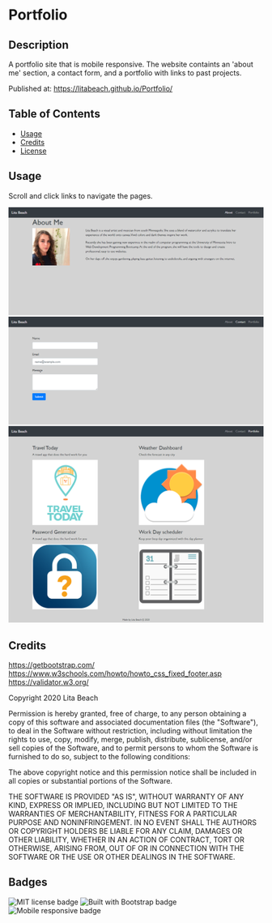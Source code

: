 # Portfolio

## Description 
A portfolio site that is mobile responsive. The website containts an 'about me' section, a contact form, and a portfolio with links to past projects. 

Published at: https://litabeach.github.io/Portfolio/


## Table of Contents

* [Usage](#usage)
* [Credits](#credits)
* [License](#license)


## Usage 

Scroll and click links to navigate the pages. 

![Home page](02-CSS-Bootstrap\Assets\Images2\screencapture1.png)
![Contact Form](02-CSS-Bootstrap\Assets\Images2\screencapture2.png)
![Potfolio](02-CSS-Bootstrap\Assets\Images2\screencapture3.png)


## Credits

https://getbootstrap.com/
https://www.w3schools.com/howto/howto_css_fixed_footer.asp
https://validator.w3.org/

Copyright 2020 Lita Beach

Permission is hereby granted, free of charge, to any person obtaining a copy of this software and associated documentation files (the "Software"), to deal in the Software without restriction, including without limitation the rights to use, copy, modify, merge, publish, distribute, sublicense, and/or sell copies of the Software, and to permit persons to whom the Software is furnished to do so, subject to the following conditions:

The above copyright notice and this permission notice shall be included in all copies or substantial portions of the Software.

THE SOFTWARE IS PROVIDED "AS IS", WITHOUT WARRANTY OF ANY KIND, EXPRESS OR IMPLIED, INCLUDING BUT NOT LIMITED TO THE WARRANTIES OF MERCHANTABILITY, FITNESS FOR A PARTICULAR PURPOSE AND NONINFRINGEMENT. IN NO EVENT SHALL THE AUTHORS OR COPYRIGHT HOLDERS BE LIABLE FOR ANY CLAIM, DAMAGES OR OTHER LIABILITY, WHETHER IN AN ACTION OF CONTRACT, TORT OR OTHERWISE, ARISING FROM, OUT OF OR IN CONNECTION WITH THE SOFTWARE OR THE USE OR OTHER DEALINGS IN THE SOFTWARE.

## Badges

![MIT license badge](https://img.shields.io/badge/License-MIT-blue)
![Built with Bootstrap badge](https://img.shields.io/badge/Built_with-Bootstrap-green)
![Mobile responsive badge](https://img.shields.io/badge/Mobile-Responsive-orange)

